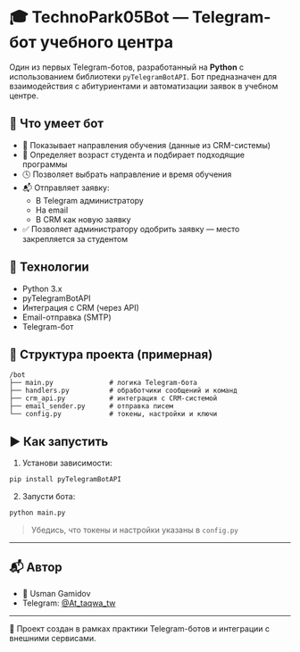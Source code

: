 # 🎓 TechnoPark05Bot — Telegram-бот учебного центра

Один из первых Telegram-ботов, разработанный на **Python** с использованием библиотеки `pyTelegramBotAPI`. Бот предназначен для взаимодействия с абитуриентами и автоматизации заявок в учебном центре.

## 🚀 Что умеет бот

- 🧾 Показывает направления обучения (данные из CRM-системы)
- 🎯 Определяет возраст студента и подбирает подходящие программы
- 🕓 Позволяет выбрать направление и время обучения
- 📬 Отправляет заявку:
  - В Telegram администратору
  - На email
  - В CRM как новую заявку
- ✅ Позволяет администратору одобрить заявку — место закрепляется за студентом

## 🧰 Технологии

- Python 3.x
- pyTelegramBotAPI
- Интеграция с CRM (через API)
- Email-отправка (SMTP)
- Telegram-бот

## 📂 Структура проекта (примерная)

```
/bot
├── main.py              # логика Telegram-бота
├── handlers.py          # обработчики сообщений и команд
├── crm_api.py           # интеграция с CRM-системой
├── email_sender.py      # отправка писем
└── config.py            # токены, настройки и ключи
```

## ▶️ Как запустить

1. Установи зависимости:
```bash
pip install pyTelegramBotAPI
```

2. Запусти бота:
```bash
python main.py
```

> Убедись, что токены и настройки указаны в `config.py`

---

## 📬 Автор

- 💼 Usman Gamidov
- Telegram: [@At_taqwa_tw](https://t.me/At_taqwa_tw)

---

🧠 Проект создан в рамках практики Telegram-ботов и интеграции с внешними сервисами.
